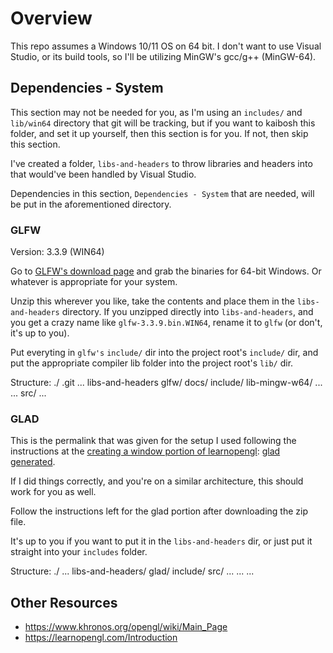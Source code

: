 # Overview

This repo assumes a Windows 10/11 OS on 64 bit. I don't want to use Visual Studio, or its build tools, so I'll be utilizing MinGW's gcc/g++ (MinGW-64).

## Dependencies - System

This section may not be needed for you, as I'm using an `includes/` and `lib/win64` directory that git will be tracking, but if you want to kaibosh this folder, and set it up yourself, then this section is for you. If not, then skip this section.

I've created a folder, `libs-and-headers` to throw libraries and headers into that would've been handled by Visual Studio. 

Dependencies in this section, `Dependencies - System` that are needed, will be put in the aforementioned directory.

### GLFW

Version:  3.3.9 (WIN64)

Go to [GLFW's download page](https://www.glfw.org/download.html) and grab the binaries for 64-bit Windows. Or whatever is appropriate for your system.

Unzip this wherever you like, take the contents and place them in the `libs-and-headers` directory. If you unzipped directly into `libs-and-headers`, and you get a crazy name like `glfw-3.3.9.bin.WIN64`, rename it to `glfw` (or don't, it's up to you).

Put everyting in `glfw's` `include/` dir into the project root's `include/` dir, and put the appropriate compiler lib folder into the project root's `lib/` dir.

Structure:
./
  .git
  ...
  libs-and-headers
    glfw/
      docs/
      include/
      lib-mingw-w64/
      ...
    ...
  src/
  ...

### GLAD

This is the permalink that was given for the setup I used following the instructions at the [creating a window portion of learnopengl](https://learnopengl.com/Getting-started/Creating-a-window#:~:text=configuration%20of%20GLFW.-,GLAD,-We%27re%20still%20not): [glad generated](https://glad.dav1d.de/#language=c&specification=gl&api=gl%3D4.6&api=gles1%3Dnone&api=gles2%3Dnone&api=glsc2%3Dnone&profile=compatibility&loader=on).

If I did things correctly, and you're on a similar architecture, this should work for you as well.

Follow the instructions left for the glad portion after downloading the zip file.

It's up to you if you want to put it in the `libs-and-headers` dir, or just put it straight into your `includes` folder.

Structure:
./
  ...
  libs-and-headers/
    glad/
      include/
      src/
      ...
    ...
  ...


## Other Resources

* https://www.khronos.org/opengl/wiki/Main_Page
* https://learnopengl.com/Introduction
